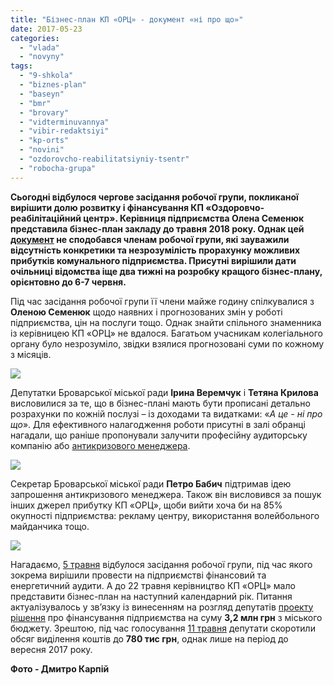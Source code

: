 ```yaml
---
title: "Бізнес-план КП «ОРЦ» - документ «ні про що»"
date: 2017-05-23
categories: 
  - "vlada"
  - "novyny"
tags: 
  - "9-shkola"
  - "biznes-plan"
  - "baseyn"
  - "bmr"
  - "brovary"
  - "vidterminuvannya"
  - "vibir-redaktsiyi"
  - "kp-orts"
  - "novini"
  - "ozdorovcho-reabilitatsiyniy-tsentr"
  - "robocha-grupa"
---
```


**Сьогодні відбулося чергове засідання робочої групи, покликаної вирішити долю розвитку і фінансування КП «Оздоровчо-реабілітаційний центр». Керівниця підприємства Олена Семенюк представила бізнес-план закладу до травня 2018 року. Однак цей [документ](https://www.slideshare.net/DmytroKarpiy/2017-76259313) не сподобався членам робочої групи, які зауважили відсутність конкретики та незрозумілість прорахунку можливих прибутків комунального підприємства. Присутні вирішили дати очільниці відомства іще два тижні на розробку кращого бізнес-плану, орієнтовно до 6-7 червня.**

Під час засідання робочої групи її члени майже годину спілкувалися з **Оленою Семенюк** щодо наявних і прогнозованих змін у роботі підприємства, цін на послуги тощо. Однак знайти спільного знаменника із керівницею КП «ОРЦ» не вдалося. Багатьом учасникам колегіального органу було незрозуміло, звідки взялися прогнозовані суми по кожному з місяців.

[![](https://mpz.brovary.org/wp-content/uploads/2017/05/KP-ORTS-robocha-grupa-23.05.2017_00010.jpg)](https://mpz.brovary.org/wp-content/uploads/2017/05/KP-ORTS-robocha-grupa-23.05.2017_00010.jpg)

Депутатки Броварської міської ради **Ірина Веремчук** і **Тетяна Крилова** висловилися за те, що в бізнес-плані мають бути прописані детально розрахунки по кожній послузі – із доходами та видатками: «_А це - ні про що_». Для ефективного налагодження роботи присутні в залі обранці нагадали, що раніше пропонували залучити професійну аудиторську компанію або [антикризового менеджера](https://mpz.brovary.org/deputat-shukaye-antykryzovogo-menedzhera-dlya-komunalnogo-zakladu-mista/).

[![](https://mpz.brovary.org/wp-content/uploads/2017/05/KP-ORTS-robocha-grupa-23.05.2017_00006.jpg)](https://mpz.brovary.org/wp-content/uploads/2017/05/KP-ORTS-robocha-grupa-23.05.2017_00006.jpg)

Секретар Броварської міської ради **Петро Бабич** підтримав ідею запрошення антикризового менеджера. Також він висловився за пошук інших джерел прибутку КП «ОРЦ», щоби вийти хоча би на 85% окупності підприємства: рекламу центру, використання волейбольного майданчика тощо.

[![](https://mpz.brovary.org/wp-content/uploads/2017/05/KP-ORTS-robocha-grupa-23.05.2017_00014.jpg)](https://mpz.brovary.org/wp-content/uploads/2017/05/KP-ORTS-robocha-grupa-23.05.2017_00014.jpg)

Нагадаємо, [5 травня](https://mpz.brovary.org/kp-orts-robocha-grupa-rekomenduye-znyaty-z-rozglyadu-vydilennya-3-2-mln-provesty-audyt/) відбулося засідання робочої групи, під час якого зокрема вирішили провести на підприємстві фінансовий та енергетичний аудити. А до 22 травня керівництво КП «ОРЦ» мало представити бізнес-план на наступний календарний рік. Питання актуалізувалось у зв’язку із винесенням на розгляд депутатів [проекту рішення](https://mpz.brovary.org/kp-orts-znovu-potribni-groshi-3-2-mln-grn-shho-vyrishat-deputaty/) про фінансування підприємства на суму **3,2 млн грн** з міського бюджету. Зрештою, під час голосування [11 травня](https://mpz.brovary.org/kp-orts-taky-otrymaye-groshi/) депутати скоротили обсяг виділення коштів до **780 тис грн**, однак лише на період до вересня 2017 року.

**Фото - Дмитро Карпій**
